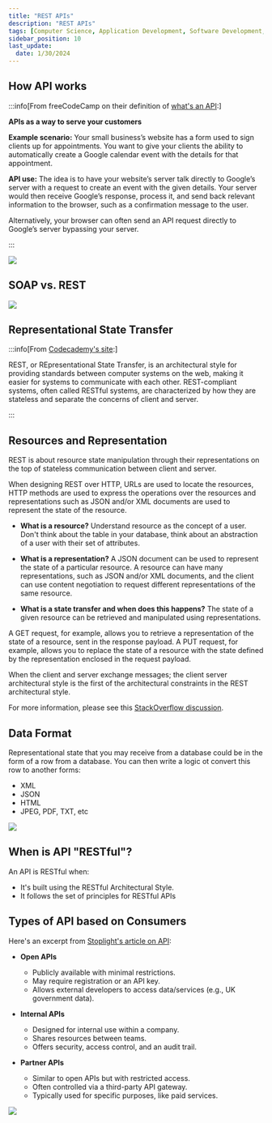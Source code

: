 ```yaml
---
title: "REST APIs"
description: "REST APIs"
tags: [Computer Science, Application Development, Software Development, APIs]
sidebar_position: 10
last_update:
  date: 1/30/2024
---
```




## How API works

:::info[From freeCodeCamp on their definition of [what's an API](https://www.freecodecamp.org/news/what-is-an-api-in-english-please-b880a3214a82/):]

**APIs as a way to serve your customers**

**Example scenario:** Your small business’s website has a form used to sign clients up for appointments. You want to give your clients the ability to automatically create a Google calendar event with the details for that appointment.

**API use:** The idea is to have your website’s server talk directly to Google’s server with a request to create an event with the given details. Your server would then receive Google’s response, process it, and send back relevant information to the browser, such as a confirmation message to the user.

Alternatively, your browser can often send an API request directly to Google’s server bypassing your server.

:::

<div class='img-center'>

![](/img/docs/acme-how-api-works.png) 

</div>


## SOAP vs. REST 

<div class='img-center'>

![](/img/docs/acme-soap-vs.rest.png)

</div>


## Representational State Transfer

:::info[From [Codecademy's site](https://searchapparchitecture.techtarget.com/definition/REST-REpresentational-State-Transfer):]

REST, or REpresentational State Transfer, is an architectural style for providing standards between computer systems on the web, making it easier for systems to communicate with each other. REST-compliant systems, often called RESTful systems, are characterized by how they are stateless and separate the concerns of client and server.

:::

## Resources and Representation

REST is about resource state manipulation through their representations on the top of stateless communication between client and server.

When designing REST over HTTP, URLs are used to locate the resources, HTTP methods are used to express the operations over the resources and representations such as JSON and/or XML documents are used to represent the state of the resource.

- **What is a resource?**
    Understand resource as the concept of a user. Don't think about the table in your database, think about an abstraction of a user with their set of attributes.

- **What is a representation?**
    A JSON document can be used to represent the state of a particular resource. A resource can have many representations, such as JSON and/or XML documents, and the client can use content negotiation to request different representations of the same resource.

- **What is a state transfer and when does this happens?**
    The state of a given resource can be retrieved and manipulated using representations.

A GET request, for example, allows you to retrieve a representation of the state of a resource, sent in the response payload. A PUT request, for example, allows you to replace the state of a resource with the state defined by the representation enclosed in the request payload.

When the client and server exchange messages; the client server architectural style is the first of the architectural constraints in the REST architectural style.

For more information, please see this [StackOverflow discussion](https://stackoverflow.com/questions/48116321/what-is-representation-state-and-transfer-in-representational-state-trans).


## Data Format

Representational state that you may receive from a database could be in the form of a row from a database. You can then write a logic ot convert this row to another forms:

- XML
- JSON
- HTML
- JPEG, PDF, TXT, etc

<div class='img-center'>

![](/img/docs/acme-api-data-format.png)

</div>


## When is API "RESTful"?

An API is RESTful when:

- It's built using the RESTful Architectural Style.
- It follows the set of principles for RESTful APIs


## Types of API based on Consumers

Here's an excerpt from [Stoplight's article on API](https://stoplight.io/api-types/):

- **Open APIs**  
  - Publicly available with minimal restrictions.  
  - May require registration or an API key.  
  - Allows external developers to access data/services (e.g., UK government data).

- **Internal APIs**  
  - Designed for internal use within a company.  
  - Shares resources between teams.  
  - Offers security, access control, and an audit trail.

- **Partner APIs**  
  - Similar to open APIs but with restricted access.  
  - Often controlled via a third-party API gateway.  
  - Typically used for specific purposes, like paid services.  

<div class='img-center'>

![](/img/docs/acme-types-of-api.png)

</div>

